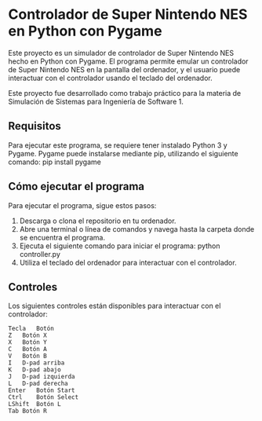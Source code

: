 # Controlador de Super Nintendo NES en Python con Pygame
Este proyecto es un simulador de controlador de Super Nintendo NES hecho en Python con Pygame. El programa permite emular un controlador de Super Nintendo NES en la pantalla del ordenador, y el usuario puede interactuar con el controlador usando el teclado del ordenador.

Este proyecto fue desarrollado como trabajo práctico para la materia de Simulación de Sistemas para Ingeniería de Software 1.
## Requisitos
Para ejecutar este programa, se requiere tener instalado Python 3 y Pygame. Pygame puede instalarse mediante pip, utilizando el siguiente comando:
pip install pygame
## Cómo ejecutar el programa
Para ejecutar el programa, sigue estos pasos:
1. Descarga o clona el repositorio en tu ordenador.
2. Abre una terminal o línea de comandos y navega hasta la carpeta donde se encuentra el programa.
3. Ejecuta el siguiente comando para iniciar el programa:
python controller.py
4. Utiliza el teclado del ordenador para interactuar con el controlador.
## Controles
Los siguientes controles están disponibles para interactuar con el controlador:
```
Tecla	Botón
Z	Botón X
X	Botón Y
C	Botón A
V	Botón B
I	D-pad arriba
K	D-pad abajo
J	D-pad izquierda
L	D-pad derecha
Enter	Botón Start
Ctrl	Botón Select
LShift	Botón L
Tab	Botón R
```
